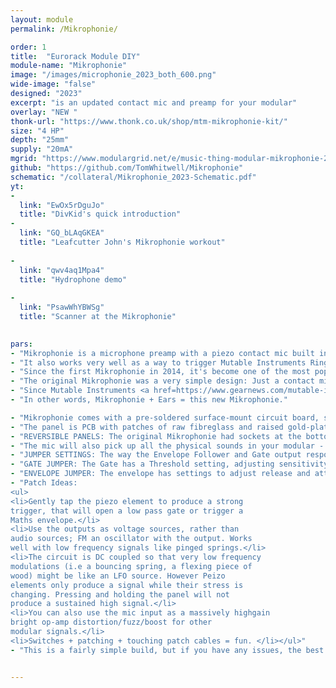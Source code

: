 ```yaml
---
layout: module
permalink: /Mikrophonie/

order: 1
title:  "Eurorack Module DIY"
module-name: "Mikrophonie"
image: "/images/microphonie_2023_both_600.png" 
wide-image: "false" 
designed: "2023"
excerpt: "is an updated contact mic and preamp for your modular" 
overlay: "NEW "
thonk-url: "https://www.thonk.co.uk/shop/mtm-mikrophonie-kit/" 
size: "4 HP"
depth: "25mm"
supply: "20mA"
mgrid: "https://www.modulargrid.net/e/music-thing-modular-mikrophonie-2017-new-panel-design"
github: "https://github.com/TomWhitwell/Mikrophonie"
schematic: "/collateral/Mikrophonie_2023-Schematic.pdf"
yt:
- 
  link: "EwOx5rDguJo"
  title: "DivKid's quick introduction"
- 
  link: "GQ_bLAqGKEA"
  title: "Leafcutter John's Mikrophonie workout"
  
- 
  link: "qwv4aq1Mpa4"
  title: "Hydrophone demo"
  
- 
  link: "PsawWhYBWSg"
  title: "Scanner at the Mikrophonie"
  

pars:
- "Mikrophonie is a microphone preamp with a piezo contact mic built into the panel. It is an easy way to bring environmental noise and feedback into a modular system, inspired by the early days of electroacoustic music in Paris and Cologne, and by the contact microphone and phonograph cartridge experiments of John Cage, Gordon Mumma, Robert Ashley and Nicholas Collins."
- "It also works very well as a way to trigger Mutable Instruments Rings and Elements, and as a generally weird tactile CV source."
- "Since the first Mikrophonie in 2014, it's become one of the most popular eurorack DIY projects (spotted in <a href=https://thevinylfactory.com/news/ryuichi-sakamoto-death/>Ryuichi Sakamoto</a>'s modular)."
- "The original Mikrophonie was a very simple design: Just a contact mic and a pre-amp in a raw textured panel. In 2016, Émilie Gillet took the original open-source design and completely re-designed it, creating <a href=https://pichenettes.github.io/mutable-instruments-documentation/modules/ears/>Ears</a>, with cleaner amplification and added envelope follower and gate outputs. Branded 'Mutable Music Things' it was an improvement in every way." 
- "Since Mutable Instruments <a href=https://www.gearnews.com/mutable-instruments-no-new-modules-and-production-shutting-down/>closed in 2022</a>, Ears hasn't been available, so this 2023 edition Mikrophonie (you might call it Mikrophonie 3) takes Émilie's design, moves the LEDs to more sensible places and boosts the gain a little."
- "In other words, Mikrophonie + Ears = this new Mikrophonie." 

- "Mikrophonie comes with a pre-soldered surface-mount circuit board, so is a very simple and satisfying build, perfect for a first project. The <a href=https://www.instagram.com/explore/tags/mikrophonie/>Instagram #mikrophonie tag</a> is a great source of ideas and inspiration and confidence-boosting successful builds."
- "The panel is PCB with patches of raw fibreglass and raised gold-plated traces. Rubbing it with a finger or a plectrum creates quite a wide range of sounds. The back of the panel is plated and grounded for shielding."
- "REVERSIBLE PANELS: The original Mikrophonie had sockets at the bottom, Ears had sockets at the top. This Mikrophonie gives you the choice - if you buy it from Thonk you'll get a choice of two panels." 
- "The mic will also pick up all the physical sounds in your modular - patching, cables rustling, switches, fingers on knobs - without picking up airborne sounds like the sounds your modular is making. At very high sound levels will pick up vibrations from the speaker output and start to feedback."
- "JUMPER SETTINGS: The way the Envelope Follower and Gate output respond can be modified using the jumpers on the back of the board." 
- "GATE JUMPER: The Gate has a Threshold setting, adjusting sensitivity. With no jumper in place (just put it onto one pin so you don't lose it), the gate opens when the signal reaches 4v. With the jumper on the bottom two pins (away from the power header), it's 2V. At the top, it is most sensitive, triggering with just 1V. This is the default."
- "ENVELOPE JUMPER: The envelope has settings to adjust release and attack speeds, they work in the same way as the Gate, with settings marked on the PCB. The default is fast for both."
- "Patch Ideas: 
<ul>
<li>Gently tap the piezo element to produce a strong
trigger, that will open a low pass gate or trigger a
Maths envelope.</li>
<li>Use the outputs as voltage sources, rather than
audio sources; FM an oscillator with the output. Works
well with low frequency signals like pinged springs.</li>
<li>The circuit is DC coupled so that very low frequency
modulations (i.e a bouncing spring, a flexing piece of
wood) might be like an LFO source. However Peizo
elements only produce a signal while their stress is
changing. Pressing and holding the panel will not
produce a sustained high signal.</li>
<li>You can also use the mic input as a massively highgain
bright op-amp distortion/fuzz/boost for other
modular signals.</li>
<li>Switches + patching + touching patch cables = fun. </li></ul>"
- "This is a fairly simple build, but if you have any issues, the best way to get help is to check the <a href=https://github.com/TomWhitwell/Mikrophonie/issues>GitHub Issue List</a>, and remember to check closed issues as well as open ones."


---
```


